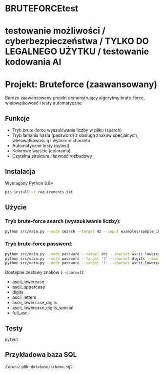 # BRUTEFORCEtest
# testowanie możliwości / cyberbezpieczeństwa / TYLKO DO LEGALNEGO UŻYTKU / testowanie kodowania AI

# Projekt: Bruteforce (zaawansowany)

Bardzo zaawansowany projekt demonstrujący algorytmy brute-force, wielowątkowość i testy automatyczne.

## Funkcje

- Tryb brute-force wyszukiwania liczby w pliku (search)
- Tryb łamania hasła (password) z obsługą znaków specjalnych, wielowątkowością i wyborem charsetu
- Automatyczne testy (pytest)
- Kolorowe wyjście (colorama)
- Czytelna struktura i łatwość rozbudowy

## Instalacja

Wymagany Python 3.8+
```bash
pip install -r requirements.txt
```

## Użycie

### Tryb brute-force search (wyszukiwanie liczby):
```bash
python src/main.py --mode search --target 42 --input examples/sample_input.txt
```

### Tryb brute-force password:
```bash
python src/main.py --mode password --target abc --charset ascii_lowercase --max-length 3 --threads 4
python src/main.py --mode password --target '5' --charset digits --max-length 1 --threads 2
python src/main.py --mode password --target '!' --charset ascii_lowercase_digits_special --max-length 1 --threads 2
```

Dostępne zestawy znaków (`--charset`):
- ascii_lowercase
- ascii_uppercase
- digits
- ascii_letters
- ascii_lowercase_digits
- ascii_lowercase_digits_special
- full_ascii

## Testy

```bash
pytest
```

## Przykładowa baza SQL

Zobacz plik: `database/schema.sql`
